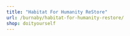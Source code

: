 ```yaml
---
title: "Habitat For Humanity ReStore"
url: /burnaby/habitat-for-humanity-restore/
shop: doityourself
---
```

